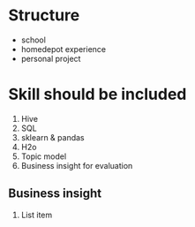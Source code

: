 # Structure
- school
- homedepot experience
- personal project

# Skill should be included
1. Hive
2. SQL
3. sklearn & pandas
4. H2o
5. Topic model
6. Business insight for evaluation


## Business insight

 1. List item

<!--stackedit_data:
eyJoaXN0b3J5IjpbMTgwNjQ0Nzg4OSw1MDU5ODMwNTQsLTE0Mz
UxMzE5ODldfQ==
-->